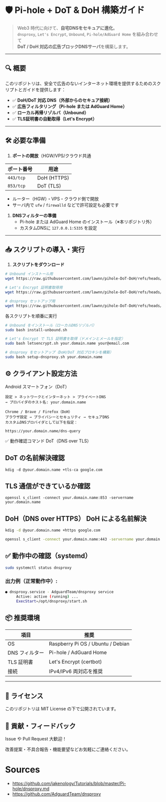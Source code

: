 # 🛡️ Pi-hole + DoT & DoH 構築ガイド

> Web3 時代に向けて、**自宅DNSをセキュアに進化**。  
> `dnsproxy`, `Let's Encrypt`, `Unbound`, `Pi-hole/AdGuard Home` を組み合わせて  
> **DoT / DoH 対応の広告ブロックDNSサーバ**を構築します。

---

## 🔍 概要

このリポジトリは、安全で広告のないインターネット環境を提供するためのスクリプトとガイドを提供します：

- ✅ **DoH/DoT 対応 DNS（外部からのセキュア接続）**
- ✅ **広告フィルタリング（Pi-hole または AdGuard Home）**
- ✅ **ローカル再帰リゾルバ（Unbound）**
- ✅ **TLS証明書の自動取得（Let's Encrypt）**

---

## 🛠️ 必要な準備

1. **ポートの開放**（HGW/VPS/クラウド共通

| ポート番号 | 用途         |
|------------|--------------|
| `443/tcp`  | DoH (HTTPS)  |
| `853/tcp`  | DoT (TLS)    |

- ルーター（HGW）・VPS・クラウド側で開放
- サーバ内で `ufw` / `firewalld` などで許可設定も必要です

1. **DNSフィルターの準備**  
   - Pi-hole または AdGuard Home のインストール（※本リポジトリ外）
   - カスタムDNSに `127.0.0.1:5335` を設定

---

## 📥 スクリプトの導入・実行

1. **スクリプトをダウンロード**

```bash
# Unbound インストール用
wget https://raw.githubusercontent.com/lawnn/pihole-DoT-DoH/refs/heads/main/install-unbound.sh

# Let's Encrypt 証明書取得用
wget https://raw.githubusercontent.com/lawnn/pihole-DoT-DoH/refs/heads/main/letsencrypt.sh

# dnsproxy セットアップ用
wget https://raw.githubusercontent.com/lawnn/pihole-DoT-DoH/refs/heads/main/setup-dnsproxy.sh
```
各スクリプトを順番に実行
```bash
# Unbound をインストール（ローカルDNSリゾルバ）
sudo bash install-unbound.sh

# Let's Encrypt で TLS 証明書を取得（ドメインとメールを指定）
sudo bash letsencrypt.sh your.domain.name your@email.com

# dnsproxy をセットアップ（DoH/DoT 対応プロキシを構築）
sudo bash setup-dnsproxy.sh your.domain.name
```
## ⚙️ クライアント設定方法
Android スマートフォン（DoT）
```
設定 > ネットワークとインターネット > プライベートDNS
→ プロバイダのホスト名: your.domain.name
```
```
Chrome / Brave / Firefox（DoH）
ブラウザ設定 → プライバシーとセキュリティ → セキュアDNS
カスタムDNSプロバイダとして以下を指定：

https://your.domain.name/dns-query
```
✅ 動作確認コマンド
DoT（DNS over TLS）

## DoT の名前解決確認
`kdig -d @your.domain.name +tls-ca google.com`
## TLS 通信ができているか確認
`openssl s_client -connect your.domain.name:853 -servername your.domain.name`

## DoH（DNS over HTTPS） DoH による名前解決
```bash
kdig -d @your.domain.name +https google.com
```
```bash
openssl s_client -connect your.domain.name:443 -servername your.domain.name
```
## ✅ 動作中の確認（systemd）
```bash
sudo systemctl status dnsproxy
```
### 出力例（正常動作中）:

```bash
● dnsproxy.service - AdguardTeam/dnsproxy service
     Active: active (running) ...
     ExecStart=/opt/dnsproxy/start.sh
```
## 📦 推奨環境
|項目	|推奨
|------|------|
|OS              |Raspberry Pi OS / Ubuntu / Debian|
|DNS フィルター   |Pi-hole / AdGuard Home|
|TLS 証明書       |Let's Encrypt (certbot)|
|接続             |IPv4/IPv6 両対応を推奨|
---

## 📄 ライセンス
このリポジトリは MIT License の下で公開されています。

## 🙋 貢献・フィードバック
Issue や Pull Request 大歓迎！

改善提案・不具合報告・機能要望などお気軽にご連絡ください。

# Sources
- https://github.com/jakenology/Tutorials/blob/master/Pi-hole/dnsproxy.md
- https://github.com/AdguardTeam/dnsproxy








